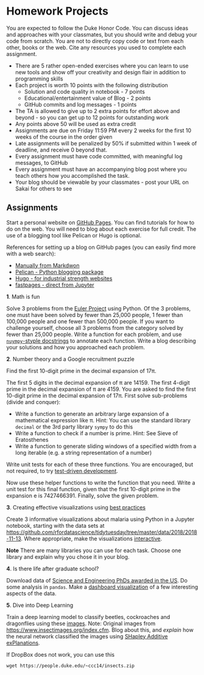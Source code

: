 # Homework Projects

You are expected to follow the Duke Honor Code. You can discuss ideas and approaches with your classmates, but you should write and debug your code from scratch. You are not to directly copy code or text from each other, books or the web. Cite any resources you used to complete each assignment.

- There are 5 rather open-ended exercises where you can learn to use new tools and show off your creativity and design flair in addition to programming skills
- Each project is worth 10 points with the following distribution
  - Solution and code quality in notebook - 7 points
  - Educational/entertainment value of Blog - 2 points
  - GitHub commits and log messages - 1 points
- The TA is allowed to give up to 2 extra points for effort above and beyond - so you can get up to 12 points for outstanding work
- Any points above 50 will be used as extra credit
- Assignments are due on Friday 11:59 PM every 2 weeks for the first 10 weeks of the course in the order given
- Late assignments will be penalized by 50\% if submitted within 1 week of deadline, and receive 0 beyond that.
- Every assignment must have code committed, with meaningful log messages, to GitHub
- Every assignment must have an accompanying blog post where you teach others how you accomplished the task.
- Your blog should be viewable by your classmates - post your URL on Sakai for others to see
  
## Assignments

Start a personal website on [GitHub Pages](https://pages.github.com). You can find tutorials for how to do on the web. You will need to blog about each exercise for full credit. The use of a blogging tool like Pelican or Hugo is optional.

References for setting up a blog on GitHub pages (you can easily find more with a web search):

- [Manually from Markdwon](https://jekyllrb.com/docs/github-pages/)
- [Pelican - Python blogging package](https://opensource.com/article/19/5/run-your-blog-github-pages-python)
- [Hugo - for industrial strength websites](https://youngkin.github.io/post/createafreeblogsite/)
- [fastpages - direct from Jupyter](https://github.com/fastai/fastpages)

**1**. Math is fun

Solve 3 problems from the [Euler Project](https://projecteuler.net/archives) using Python. Of the 3 problems, one must have been solved by fewer than 25,000 people, 1 fewer than 100,000 people and one fewer than 500,000 people. If you want to challenge yourself, choose all 3 problems from the category solved by fewer than 25,000 people. Write a function for each problem, and use [`nuympy`-styple docstrings](https://numpydoc.readthedocs.io/en/latest/format.html) to annotate each function. Write a blog  describing your solutions and how you approached each problem. 

**2**. Number theory and a Google recruitment puzzle

Find the first 10-digit prime in the decimal expansion of 17π. 

The first 5 digits in the decimal expansion of π are 14159. The first 4-digit prime in the decimal expansion of π are 4159. You are asked to find the first 10-digit prime in the decimal expansion of 17π. First solve sub-problems (divide and conquer):

- Write a function to generate an arbitrary large expansion of a mathematical expression like π. Hint: You can use the standard library `decimal` or the 3rd party library `sympy` to do this
- Write a function to check if a number is prime. Hint: See Sieve of Eratosthenes
- Write a function to generate sliding windows of a specified width from a long iterable (e.g. a string representation of a number)

Write unit tests for each of these three functions. You are encouraged, but not required, to try [test-driven development](https://en.wikipedia.org/wiki/Test-driven_development).

Now use these helper functions to write the function that you need.
Write a unit test for this final function, given that the first 10-digit prime in the expansion e is 7427466391. Finally, solve the given problem.

**3**. Creating effective visualizations using [best practices](https://rafalab.github.io/dsbook/data-visualization-principles.html)

Create 3 informative visualizations about malaria using Python in a Jupyter notebook, starting with the data sets at https://github.com/rfordatascience/tidytuesday/tree/master/data/2018/2018-11-13. Where appropriate, make the visualizations [interactive](https://jupyterbook.org/interactive/interactive.html).

**Note** There are many libraries you can use for each task. Choose one library and explain why you chose it in your blog.

**4**. Is there life after graduate school?

Download data of [Science and Engineering PhDs awarded in the US](https://ncses.nsf.gov/pubs/nsf19301/data). Do some analysis in `pandas`. Make a [dashboard visualization](https://pyviz.org/dashboarding/) of a few interesting aspects of the data.

**5**. Dive into Deep Learning

Train a deep learning model to classify beetles, cockroaches and dragonflies using these [images](https://www.dropbox.com/s/fn73sj2e6c9rhf6/insects.zip?dl=0). Note: Original images from https://www.insectimages.org/index.cfm. Blog about this, and *explain* how the neural network classified the images using [SHapley Additive exPlanations](https://github.com/slundberg/shap).

If DropBox does not work, you can use this 

`wget https://people.duke.edu/~ccc14/insects.zip`


